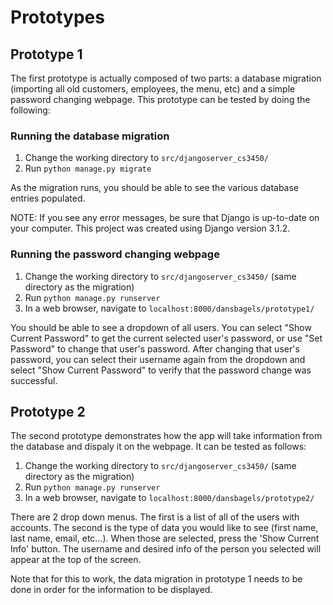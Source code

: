# Prototypes

## Prototype 1

The first prototype is actually composed of two parts: a database migration (importing all old
customers, employees, the menu, etc) and a simple password changing webpage. This prototype
can be tested by doing the following:

### Running the database migration

1. Change the working directory to `src/djangoserver_cs3450/`
2. Run `python manage.py migrate`

As the migration runs, you should be able to see the various database entries populated.

NOTE: If you see any error messages, be sure that Django is up-to-date on your computer. This
project was created using Django version 3.1.2.

### Running the password changing webpage

1. Change the working directory to `src/djangoserver_cs3450/` (same directory as the migration)
2. Run `python manage.py runserver`
3. In a web browser, navigate to `localhost:8000/dansbagels/prototype1/`

You should be able to see a dropdown of all users. You can select "Show Current Password" to get 
the current selected user's password, or use "Set Password" to change that user's password. After
changing that user's password, you can select their username again from the dropdown and select
"Show Current Password" to verify that the password change was successful.

## Prototype 2

The second prototype demonstrates how the app will take information from the database and dispaly 
it on the webpage. It can be tested as follows:

1. Change the working directory to `src/djangoserver_cs3450/` (same directory as the migration)
2. Run `python manage.py runserver`
3. In a web browser, navigate to `localhost:8000/dansbagels/prototype2/`

There are 2 drop down menus. The first is a list of all of the users with accounts. The second is 
the type of data you would like to see (first name, last name, email, etc...). When those are selected, 
press the 'Show Current Info' button. The username and desired info of the person you selected will 
appear at the top of the screen.

Note that for this to work, the data migration in prototype 1 needs to be done in order for the information
to be displayed.

